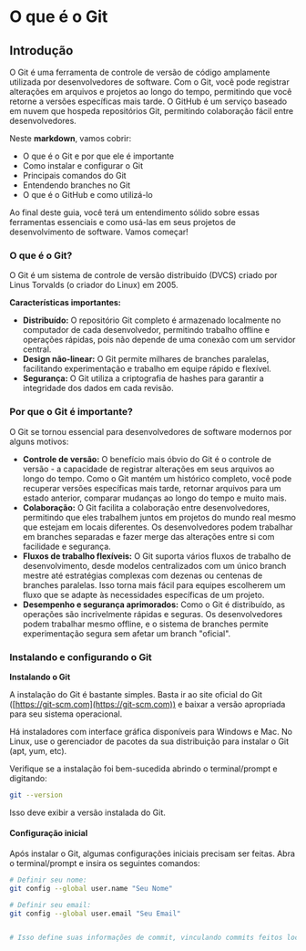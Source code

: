 # O que é o Git

## Introdução

O Git é uma ferramenta de controle de versão de código amplamente utilizada por desenvolvedores de software. Com o Git, você pode registrar alterações em arquivos e projetos ao longo do tempo, permitindo que você retorne a versões específicas mais tarde. O GitHub é um serviço baseado em nuvem que hospeda repositórios Git, permitindo colaboração fácil entre desenvolvedores.

Neste **markdown**, vamos cobrir:

- O que é o Git e por que ele é importante
- Como instalar e configurar o Git
- Principais comandos do Git
- Entendendo branches no Git
- O que é o GitHub e como utilizá-lo

Ao final deste guia, você terá um entendimento sólido sobre essas ferramentas essenciais e como usá-las em seus projetos de desenvolvimento de software. Vamos começar!

### O que é o Git?

O Git é um sistema de controle de versão distribuído (DVCS) criado por Linus Torvalds (o criador do Linux) em 2005.

**Características importantes:**

- **Distribuído:** O repositório Git completo é armazenado localmente no computador de cada desenvolvedor, permitindo trabalho offline e operações rápidas, pois não depende de uma conexão com um servidor central.
- **Design não-linear:** O Git permite milhares de branches paralelas, facilitando experimentação e trabalho em equipe rápido e flexível.
- **Segurança:** O Git utiliza a criptografia de hashes para garantir a integridade dos dados em cada revisão.

### Por que o Git é importante?

O Git se tornou essencial para desenvolvedores de software modernos por alguns motivos:

- **Controle de versão:** O benefício mais óbvio do Git é o controle de versão - a capacidade de registrar alterações em seus arquivos ao longo do tempo. Como o Git mantém um histórico completo, você pode recuperar versões específicas mais tarde, retornar arquivos para um estado anterior, comparar mudanças ao longo do tempo e muito mais.
- **Colaboração:** O Git facilita a colaboração entre desenvolvedores, permitindo que eles trabalhem juntos em projetos do mundo real mesmo que estejam em locais diferentes. Os desenvolvedores podem trabalhar em branches separadas e fazer merge das alterações entre si com facilidade e segurança.
- **Fluxos de trabalho flexíveis:** O Git suporta vários fluxos de trabalho de desenvolvimento, desde modelos centralizados com um único branch mestre até estratégias complexas com dezenas ou centenas de branches paralelas. Isso torna mais fácil para equipes escolherem um fluxo que se adapte às necessidades específicas de um projeto.
- **Desempenho e segurança aprimorados:** Como o Git é distribuído, as operações são incrivelmente rápidas e seguras. Os desenvolvedores podem trabalhar mesmo offline, e o sistema de branches permite experimentação segura sem afetar um branch &quot;oficial&quot;.

### Instalando e configurando o Git

**Instalando o Git**

A instalação do Git é bastante simples. Basta ir ao site oficial do Git ([https://git-scm.com](https://git-scm.com)) e baixar a versão apropriada para seu sistema operacional.

Há instaladores com interface gráfica disponíveis para Windows e Mac. No Linux, use o gerenciador de pacotes da sua distribuição para instalar o Git (apt, yum, etc).

Verifique se a instalação foi bem-sucedida abrindo o terminal/prompt e digitando:

```bash
git --version
```

Isso deve exibir a versão instalada do Git.

#### Configuração inicial

Após instalar o Git, algumas configurações iniciais precisam ser feitas. Abra o terminal/prompt e insira os seguintes comandos:

```bash
# Definir seu nome:
git config --global user.name "Seu Nome"

# Definir seu email:
git config --global user.email "Seu Email"


# Isso define suas informações de commit, vinculando commits feitos localmente ao seu usuário.
```
